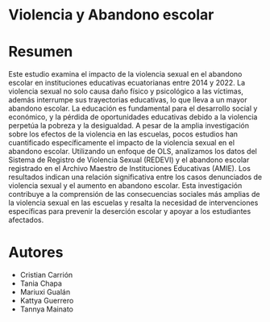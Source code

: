 # Violencia y Abandono escolar
# Resumen
Este estudio examina el impacto de la violencia sexual en el abandono escolar en instituciones educativas ecuatorianas entre 2014 y 2022. La violencia sexual no solo causa daño físico y psicológico a las víctimas, además interrumpe sus trayectorias educativas, lo que lleva a un mayor abandono escolar. La educación es fundamental para el desarrollo social y económico, y la pérdida de oportunidades educativas debido a la violencia perpetúa la pobreza y la desigualdad. A pesar de la amplia investigación sobre los efectos de la violencia en las escuelas, pocos estudios han cuantificado específicamente el impacto de la violencia sexual en el abandono escolar. Utilizando un enfoque de OLS, analizamos los datos del Sistema de Registro de Violencia Sexual (REDEVI) y el abandono escolar registrado en el Archivo Maestro de Instituciones Educativas (AMIE). Los resultados indican una relación significativa entre los casos denunciados de violencia sexual y el aumento en abandono escolar. Esta investigación contribuye a la comprensión de las consecuencias sociales más amplias de la violencia sexual en las escuelas y resalta la necesidad de intervenciones específicas para prevenir la deserción escolar y apoyar a los estudiantes afectados.

# Autores
- Cristian Carrión
- Tania Chapa
- Mariuxi Gualán
- Kattya Guerrero
- Tannya Mainato
